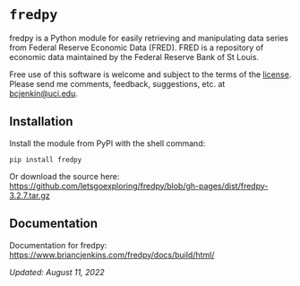 # ``fredpy``

fredpy is a Python module for easily retrieving and manipulating data series from Federal Reserve Economic Data (FRED). FRED is a repository of economic data maintained by the Federal Reserve Bank of St Louis.

Free use of this software is welcome and subject to the terms of the [license](https://github.com/letsgoexploring/fredpy/blob/gh-pages/LICENSE). Please send me comments, feedback, suggestions, etc. at [bcjenkin@uci.edu](mailto:bcjenkin@uci.edu).

## Installation
Install the module from PyPI with the shell command:

```pip install fredpy```

Or download the source here: https://github.com/letsgoexploring/fredpy/blob/gh-pages/dist/fredpy-3.2.7.tar.gz

## Documentation
Documentation for fredpy: https://www.briancjenkins.com/fredpy/docs/build/html/

_Updated: August 11, 2022_
